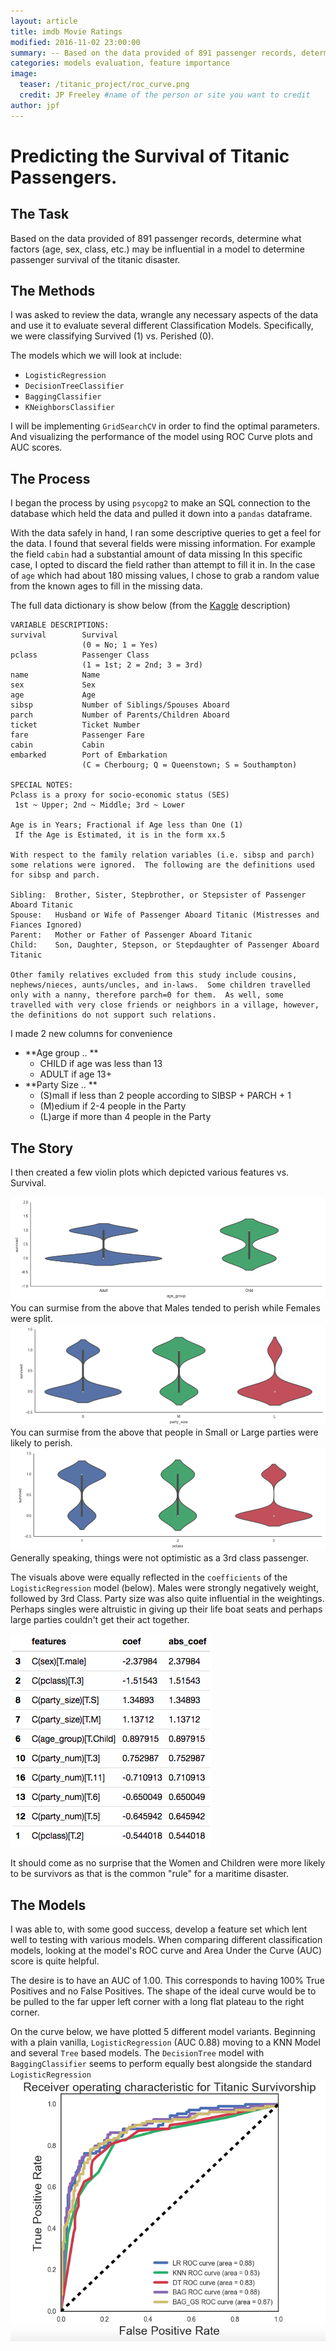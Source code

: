 ```yaml
---
layout: article
title: imdb Movie Ratings
modified: 2016-11-02 23:00:00
summary: -- Based on the data provided of 891 passenger records, determine what factors (age, sex, class, etc.) may be influential in a model to determine passenger survival of the titanic disaster. --
categories: models evaluation, feature importance
image:
  teaser: /titanic_project/roc_curve.png
  credit: JP Freeley #name of the person or site you want to credit
author: jpf
---
```


# Predicting the Survival of Titanic Passengers.

## The Task
Based on the data provided of 891 passenger records, determine what factors (age, sex, class, etc.) may be influential in a model to determine passenger survival of the titanic disaster.

## The Methods
I was asked to review the data, wrangle any necessary aspects of the data and use it to evaluate several different Classification Models. Specifically, we were classifying Survived (1) vs. Perished (0).

The models which we will look at include:
- `LogisticRegression`
- `DecisionTreeClassifier`
- `BaggingClassifier`
- `KNeighborsClassifier`

I will be implementing `GridSearchCV` in order to find the optimal parameters. And visualizing the performance of the model using ROC Curve plots and AUC scores.

## The Process
I began the process by using `psycopg2` to make an SQL connection to the database which held the data and pulled it down into a `pandas` dataframe.

With the data safely in hand, I ran some descriptive queries to get a feel for the data. I found that several fields were missing information. For example the field `cabin` had a substantial amount of data missing In this specific case, I opted to discard the field rather than attempt to fill it in. In the case of `age` which had about 180 missing values, I chose to grab a random value from the known ages to fill in the missing data.

The full data dictionary is show below (from the [Kaggle](https://www.kaggle.com/c/titanic/data) description)

```
VARIABLE DESCRIPTIONS:
survival        Survival
                (0 = No; 1 = Yes)
pclass          Passenger Class
                (1 = 1st; 2 = 2nd; 3 = 3rd)
name            Name
sex             Sex
age             Age
sibsp           Number of Siblings/Spouses Aboard
parch           Number of Parents/Children Aboard
ticket          Ticket Number
fare            Passenger Fare
cabin           Cabin
embarked        Port of Embarkation
                (C = Cherbourg; Q = Queenstown; S = Southampton)

SPECIAL NOTES:
Pclass is a proxy for socio-economic status (SES)
 1st ~ Upper; 2nd ~ Middle; 3rd ~ Lower

Age is in Years; Fractional if Age less than One (1)
 If the Age is Estimated, it is in the form xx.5

With respect to the family relation variables (i.e. sibsp and parch)
some relations were ignored.  The following are the definitions used
for sibsp and parch.

Sibling:  Brother, Sister, Stepbrother, or Stepsister of Passenger Aboard Titanic
Spouse:   Husband or Wife of Passenger Aboard Titanic (Mistresses and Fiances Ignored)
Parent:   Mother or Father of Passenger Aboard Titanic
Child:    Son, Daughter, Stepson, or Stepdaughter of Passenger Aboard Titanic

Other family relatives excluded from this study include cousins,
nephews/nieces, aunts/uncles, and in-laws.  Some children travelled
only with a nanny, therefore parch=0 for them.  As well, some
travelled with very close friends or neighbors in a village, however,
the definitions do not support such relations.
```

I made 2 new columns for convenience
- **Age group .. **
  - CHILD if age was less than 13
  - ADULT if age 13+
- **Party Size .. **
  - (S)mall if less than 2 people according to SIBSP + PARCH + 1
  - (M)edium if 2-4 people in the Party
  - (L)arge if more than 4 people in the Party

## The Story

I then created a few violin plots which depicted various features vs. Survival.

![](/images/titanic_project/age_survival.png)
You can surmise from the above that Males tended to perish while Females were split.
![](/images/titanic_project/party-size_survival.png)
You can surmise from the above that people in Small or Large parties were likely to perish.
![](/images/titanic_project/class_survival.png)
Generally speaking, things were not optimistic as a 3rd class passenger.

The visuals above were equally reflected in the `coefficients` of the `LogisticRegression` model (below). Males were strongly negatively weight, followed by 3rd Class. Party size was also quite influential in the weightings. Perhaps singles were altruistic in giving up their life boat seats and perhaps large parties couldn't get their act together.

![](/images/titanic_project/coefs.png)

It should come as no surprise that the Women and Children were more likely to be survivors as that is the common "rule" for a maritime disaster.

## The Models

I was able to, with some good success, develop a feature set which lent well to testing with various models. When comparing different classification models, looking at the model's ROC curve and Area Under the Curve (AUC) score is quite helpful.

The desire is to have an AUC of 1.00. This corresponds to having 100% True Positives and no False Positives. The shape of the ideal curve would be to be pulled to the far upper left corner with a long flat plateau to the right corner.

On the curve below, we have plotted 5 different model variants. Beginning with a plain vanilla, `LogisticRegression` (AUC 0.88) moving to a KNN Model and several `Tree` based models. The `DecisionTree` model with `BaggingClassifier` seems to perform equally best alongside the standard `LogisticRegression`
![](/images/titanic_project/roc_curve.png)
